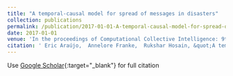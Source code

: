 ```yaml
---
title: "A temporal-causal model for spread of messages in disasters"
collection: publications
permalink: /publication/2017-01-01-A-temporal-causal-model-for-spread-of-messages-in-disasters
date: 2017-01-01
venue: 'In the proceedings of Computational Collective Intelligence: 9th International Conference, ICCCI 2017, Nicosia, Cyprus, September 27-29, 2017, Proceedings, Part II 9'
citation: ' Eric Araújo,  Annelore Franke,  Rukshar Hosain, &quot;A temporal-causal model for spread of messages in disasters.&quot; In the proceedings of Computational Collective Intelligence: 9th International Conference, ICCCI 2017, Nicosia, Cyprus, September 27-29, 2017, Proceedings, Part II 9, 2017.'
---
```

Use [Google Scholar](https://scholar.google.com/scholar?q=A+temporal+causal+model+for+spread+of+messages+in+disasters){:target="_blank"} for full citation